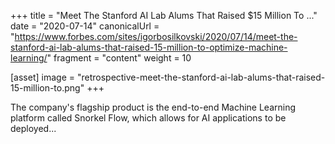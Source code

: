 +++
title = "Meet The Stanford AI Lab Alums That Raised $15 Million To ..."
date = "2020-07-14"
canonicalUrl = "https://www.forbes.com/sites/igorbosilkovski/2020/07/14/meet-the-stanford-ai-lab-alums-that-raised-15-million-to-optimize-machine-learning/"
fragment = "content"
weight = 10

[asset]
    image = "retrospective-meet-the-stanford-ai-lab-alums-that-raised-15-million-to.png"
+++

The company's flagship product is the end-to-end Machine Learning platform 
called Snorkel Flow, which allows for AI applications to be deployed...
